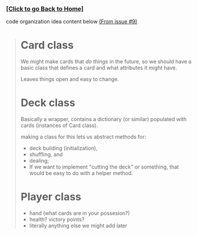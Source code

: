 ### **[ [Click to go Back to Home] ](https://github.com/Purolis/Agile-Group-Project)**
code organization idea content below [(From issue #9)](https://github.com/Purolis/Agile-Group-Project/issues/9)
> # Card class
> 
> We might make cards that _do things_ in the future, so we should have a basic class that defines a card and what attributes it might have.
> 
> Leaves things open and easy to change.
> # Deck class
> 
> Basically a wrapper, contains a dictionary (or similar) populated with cards (instances of Card class).
> 
> making a class for this lets us abstract methods for:
> - deck building (initialization),
> - shuffling, and
> - dealing;
> - If we want to implement "cutting the deck" or something, that would be easy to do with a helper method.
> 
> 
> # Player class
> - hand (what cards are in your possesion?)
> - health? victory points?
> - literally anything else we might add later
